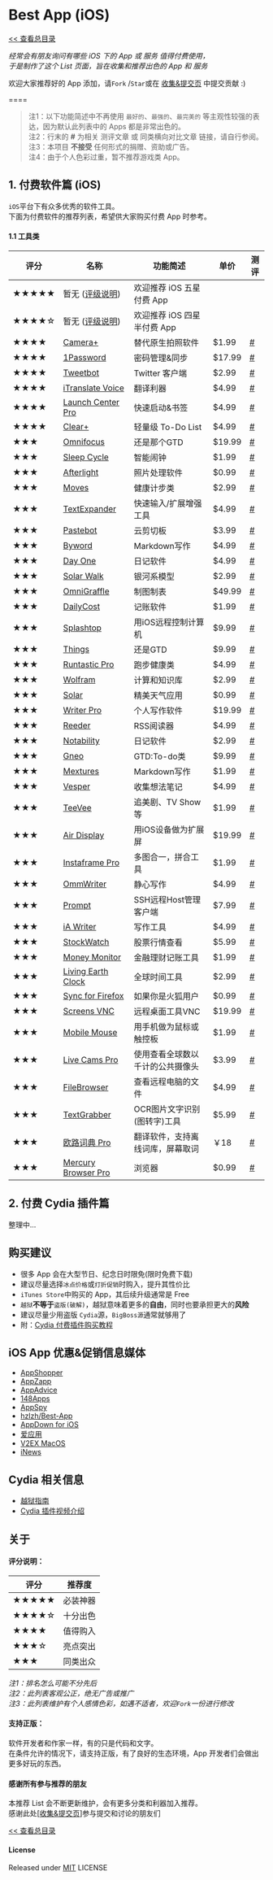 # Best App (iOS)

[<< 查看总目录]

*经常会有朋友询问有哪些 iOS 下的 App 或 服务 值得付费使用，  
于是制作了这个 List 页面，旨在收集和推荐出色的 App 和 服务*

欢迎大家推荐好的 App 添加，请`Fork` /`Star`或在 [收集&提交页] 中提交贡献 :)

====

>注1：以下功能简述中不再使用 `最好的`、`最强的`、`最完美的` 等主观性较强的表达，因为默认此列表中的 Apps 都是非常出色的。  
>注2：行末的 **#** 为相关 测评文章 或 同类横向对比文章 链接，请自行参阅。  
>注3：本项目 **不接受** 任何形式的捐赠、资助或广告。  
>注4：由于个人色彩过重，暂不推荐游戏类 App。

## 1. 付费软件篇 (iOS)

`iOS`平台下有众多优秀的软件工具。  
下面为付费软件的推荐列表，希望供大家购买付费 App 时参考。

#### 1.1 工具类

评分   | 名称  | 功能简述 | 单价 | 测评
----- | ----- | ------ | ----- | -----
★★★★★  | 暂无 ([评级说明](https://github.com/hzlzh/Best-App/blob/master/Best-App-iOS.md#%E5%85%B3%E4%BA%8E)) | 欢迎推荐 iOS 五星付费 App  |  | 
★★★★☆  | 暂无 ([评级说明](https://github.com/hzlzh/Best-App/blob/master/Best-App-iOS.md#%E5%85%B3%E4%BA%8E)) | 欢迎推荐 iOS 四星半付费 App |  |
★★★★  | [Camera+] | 替代原生拍照软件 | $1.99 | [#](http://iphone.appstorm.net/reviews/graphics/camera-4-an-almost-perfect-camera-app/)
★★★★  | [1Password] | 密码管理&同步 | $17.99 | [#](http://mac.appstorm.net/reviews/security/1password-4-is-hands-down-the-best-password-app/)
★★★★  | [Tweetbot] | Twitter 客户端 | $2.99 | [#](http://www.macstories.net/reviews/tweetbot-3-review-human-after-all/)
★★★★  | [iTranslate Voice] | 翻译利器 | $4.99 | [#](http://www.idownloadblog.com/2013/07/03/itranslate-voice-2/)
★★★★  | [Launch Center Pro] | 快速启动&书签 | $4.99 | [#](http://www.macstories.net/reviews/launch-center-pro-2-0-review/)
★★★★  | [Clear+] | 轻量级 To-Do List | $4.99 | [#](http://www.macworld.com/article/2048920/clear-for-ios-7-review-slick-to-do-list-app-gets-bigger-slicker.html)
★★★   | [Omnifocus] | 还是那个GTD | $19.99 | [#](http://www.imore.com/omnifocus-2-iphone-review-completely-redesigned-ios-7-easier-use-ever)
★★★   | [Sleep Cycle] | 智能闹钟 | $1.99 | [#](http://mymorningroutine.com/sleep-cycle-review/)
★★★   | [Afterlight] | 照片处理软件 | $0.99 | [#](http://ipad.appstorm.net/reviews/photography-reviews/afterlight-simple-subtle-photo-editing-brilliance/)
★★★   | [Moves] | 健康计步类| $2.99 | [#](http://www.trustedreviews.com/moves_Mobile-App_review)
★★★   | [TextExpander] | 快速输入/扩展增强工具 | $4.99 | [#](http://www.macstories.net/reviews/textexpander-touch-2-0-brings-fill-in-snippets-formatted-text-to-ios/)
★★★   | [Pastebot] | 云剪切板 | $3.99 | [#](http://www.macstories.net/reviews/pastebot-iphone-review/)
★★★   | [Byword] | Markdown写作 | $4.99 | [#](http://iphone.appstorm.net/reviews/productivity/byword-2-1-beautiful-markdown-for-ios-7/)
★★★   | [Day One] | 日记软件 | $4.99 | [#](http://www.macstories.net/tag/day-one/)
★★★   | [Solar Walk] | 银河系模型 | $2.99 | [#](http://reviews.cnet.com/8301-19512_7-57539611-233/coolest-app-ive-seen-all-month-solar-walk/)
★★★   | [OmniGraffle] | 制图制表 | $49.99 | [#](http://mac.appstorm.net/reviews/graphics/omnigraffle-6-a-huge-leap-for-the-mac-diagraming-app-2/)
★★★   | [DailyCost] | 记账软件 | $1.99 | [#](http://iphone.appstorm.net/reviews/business-finance/dailycost-tracking-your-spending-just-got-beautiful/)
★★★   | [Splashtop] | 用iOS远程控制计算机 | $9.99 | [#](http://www.macworld.com/article/2030876/review-splashtop-2-a-free-innovative-remote-desktop-mac-ios-app-with-issues.html)
★★★   | [Things] | 还是GTD | $9.99 | [#](http://www.idownloadblog.com/2013/10/15/todo-7-review/)
★★★   | [Runtastic Pro] | 跑步健康类 | $4.99 | [#](http://theruniverse.com/2012/07/review-runtastic-pro-gps-iphone-app/)
★★★   | [Wolfram] | 计算和知识库 | $2.99 | [#](http://lifehacker.com/tag/wolfram-alpha)
★★★   | [Solar] | 精美天气应用 | $0.99 | [#](http://www.imore.com/solar-weather-iphone-review)
★★★   | [Writer Pro] | 个人写作软件 | $19.99 | [#](http://www.imore.com/writer-pro-now-available-app-store-both-mac-and-ios)
★★★   | [Reeder] | RSS阅读器 | $4.99 | [#](http://www.macstories.net/reviews/reeder-2-review-2/)
★★★   | [Notability] | 日记软件 | $2.99 | [#](http://www.laptopmag.com/reviews/note-taking-apps/notability.aspx)
★★★   | [Gneo] | GTD:To-do类 | $9.99 | [#](http://appadvice.com/review/quickadvice-gneo)
★★★   | [Mextures] | Markdown写作 | $1.99 | [#](http://reviews.cnet.com/software/mextures-ios/4505-3513_7-35782639.html)
★★★   | [Vesper] | 收集想法笔记 | $4.99 | [#](http://www.macstories.net/reviews/vesper-review-collect-your-thoughts/)
★★★   | [TeeVee] | 追美剧、TV Show等 | $1.99 | [#](http://www.imore.com/teevee-2-iphone-can-track-your-favorite-shows-and-alert-you-when-new-episode-airing)
★★★   | [Air Display] | 用iOS设备做为扩展屏 | $19.99 | [#](http://www.148apps.com/reviews/air-display-2-review/)
★★★   | [Instaframe Pro] | 多图合一，拼合工具 | $1.99 | [#](http://www.148apps.com/reviews/instaframe-pro-review/)
★★★   | [OmmWriter] | 静心写作 | $4.99 | [#](http://www.148apps.com/reviews/ommwriter-ipad-review/)
★★★   | [Prompt] | SSH远程Host管理客户端 | $7.99 | [#](http://www.148apps.com/reviews/prompt-review/)
★★★   | [iA Writer] | 写作工具 | $4.99 | [#](http://www.geekswithjuniors.com/blog/2012/10/17/ia-writer.html)
★★★   | [StockWatch] | 股票行情查看 | $5.99 | [#](http://www.imore.com/bloomberg-ipad-review-casual-stock-app-ipad)
★★★   | [Money Monitor] | 金融理财记账工具 | $1.99 | [#](http://www.imore.com/top-5-budget-finance-tracking-apps-iphone)
★★★   | [Living Earth Clock] | 全球时间工具 | $2.99 | [#](http://www.148apps.com/reviews/living-earth-hd-world-time-clock-weather-review/)
★★★   | [Sync for Firefox] | 如果你是火狐用户 | $0.99 | [#](https://support.mozilla.org/en-US/questions/964649)
★★★   | [Screens VNC] | 远程桌面工具VNC | $19.99 | [#](http://www.imore.com/screens-20-review)
★★★   | [Mobile Mouse] | 用手机做为鼠标或触控板 | $1.99 | [#](http://www.knowyourmobile.com/apps/10288/mobile-mouse-ipad-review)
★★★   | [Live Cams Pro] | 使用查看全球数以千计的公共摄像头 | $3.99 | [#](http://forums.imore.com/ios-apps-games/258748-world-live-cams-pro-surveillance-camera-viewer-app.html)
★★★   | [FileBrowser] | 查看远程电脑的文件 | $4.99 | [#](http://www.macworld.com/product/462870/filebrowser-access-files-on-remote-computers.html)
★★★   | [TextGrabber] | OCR图片文字识别(图转字)工具 | $5.99 | [#](http://www.iphonejd.com/iphone_jd/2013/04/review-abbyy-textgrabber-translator.html)
★★★   | [欧路词典 Pro] | 翻译软件，支持离线词库，屏幕取词 | ￥18 | [#](http://www.eudic.net/eudic/mac_dictionary.aspx)
★★★   | [Mercury Browser Pro] | 浏览器 | $0.99 | [#](http://www.macworld.com/product/377687/mercury-web-browser-pro-the-most-advanced-brow.html)

## 2. 付费 Cydia 插件篇

整理中...

## 购买建议

* 很多 App 会在大型节日、纪念日时限免(限时免费下载)
* 建议尽量选择`冰点价格`或`打折促销`时购入，提升其性价比
* `iTunes Store`中购买的 App，其后续升级通常是 Free
* `越狱`**不等于**`盗版(破解)`，越狱意味着更多的**自由**，同时也要承担更大的**风险**
* 建议尽量少用盗版 `Cydia`源，`BigBoss源`通常就够用了
* 附：[Cydia 付费插件购买教程](http://www.jbguide.me/2012/03/28/buy-tweaks-via-yinlian/)

## iOS App 优惠&促销信息媒体

* [AppShopper](http://appshopper.com/)
* [AppZapp](http://appzapp.us/)
* [AppAdvice](http://appadvice.com/appnn)
* [148Apps](http://www.148apps.com/)
* [AppSpy](http://www.appspy.com/)
* [hzlzh/Best-App](https://github.com/hzlzh/Best-App)
* [AppDown for iOS](http://www.ipadown.com/ios/)
* [爱应用](http://www.iapps.im/)
* [V2EX MacOS](http://v2ex.com/go/macosx)
* [iNews](http://inews.io/)

## Cydia 相关信息

* [越狱指南](http://www.jbguide.me/about-us/)
* [Cydia 插件视频介绍](http://www.youtube.com/user/myjailbreakmovies)

## 关于

#### 评分说明： 
 
评分   | 推荐度 
----- | -----
★★★★★ | 必装神器
★★★★☆ | 十分出色
★★★★  | 值得购入
★★★☆  | 亮点突出
★★★   | 同类出众

*注1：排名怎么可能不分先后*  
*注2：此列表客观公正，绝无广告或推广*  
*注3：此列表维护有个人感情色彩，如遇不适者，欢迎`Fork`一份进行修改*

#### 支持正版：

软件开发者和作家一样，有的只是代码和文字。  
在条件允许的情况下，请支持正版，有了良好的生态环境，App 开发者们会做出更多好玩的东西。

#### 感谢所有参与推荐的朋友

本推荐 List 会不断更新维护，会有更多分类和利器加入推荐。  
感谢此处\[[收集&提交页]\]参与提交和讨论的朋友们

[<< 查看总目录]

#### License

Released under [MIT] LICENSE

[<< 查看总目录]: https://github.com/hzlzh/Best-App
[issue]: https://github.com/hzlzh/Best-App/issues
[收集&提交页]: https://github.com/hzlzh/Best-App/issues
[反馈]: https://github.com/hzlzh/Best-App/issues/new
[MIT]: http://rem.mit-license.org/

[Tweetbot]: http://tapbots.com/software/tweetbot/
[Afterlight]: http://afterlight.us/
[Camera+]: http://taptaptap.com/camera+
[Sleep Cycle]: http://www.sleepcycle.com/
[1Password]: https://agilebits.com/
[iTranslate Voice]: http://itranslatevoice.com/
[Launch Center Pro]: http://contrast.co/launch-center-pro/
[Moves]: http://www.moves-app.com/
[Clear+]: http://www.realmacsoftware.com/clear
[Omnifocus]: http://www.omnigroup.com/products/omnifocus-iphone/
[TextExpander]: http://ipad.appstorm.net/reviews/productivity/text-expander-a-staggeringly-useful-time-saver/
[Pastebot]: http://tapbots.com/software/pastebot/
[Byword]: http://bywordapp.com/
[GarageBand]: http://www.apple.com/ios/garageband/
[Solar Walk]: http://vitotechnology.com/solar-walk.html
[OmniGraffle]: http://www.omnigroup.com/omnigraffle/
[Day One]: http://dayoneapp.com/
[DailyCost]: http://dailycost.com/
[Splashtop]: http://www.splashtop.com/personal
[Things]: http://culturedcode.com/things/
[Runtastic Pro]: http://www.runtastic.com/apps
[Wolfram]: http://products.wolframalpha.com/iphone
[Byword]: http://metaclassy.com/
[Solar]: http://thisissolar.com/
[Writer Pro]: http://writer.pro/
[Reeder]: http://reederapp.com/
[Notability]: http://www.gingerlabs.com/
[Gneo]: http://www.gneo.co/
[Mextures]: http://www.mextures.com/
[Vesper]: http://vesperapp.co/
[TeeVee]: http://www.teeveeapp.com/
[Air Display]: http://avatron.com/apps/air-display
[Instaframe Pro]: http://www.insta-frame.com/
[OmmWriter]: http://www.ommwriter.com/
[Prompt]: http://panic.com/prompt/
[iA Writer]: http://www.iawriter.com/iphone/
[StockWatch]: http://stockwatch.toughturtle.com/
[Money Monitor]: http://www.maxwellapps.com/
[Living Earth Clock]: http://www.livingearthapp.com/
[xScope Mirror]: http://xscopeapp.com/
[Sync for Firefox]: http://apollobrowser.com/
[Screens VNC]: http://edovia.com/en/screens.html
[Mobile Mouse]: http://mobilemouse.com/
[Live Cams Pro]: http://eggmantechnologies.com/apps/livecamspro/
[FileBrowser]: http://www.stratospherix.com/products/filebrowser
[TextGrabber]: http://www.abbyy.com/textgrabber/
[欧路词典 Pro]: http://www.eudic.net/
[Mercury Browser Pro]: http://mercury-browser.com/